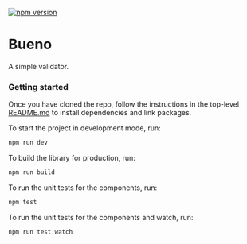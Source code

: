 [![npm version](https://badge.fury.io/js/@coveo%2Fbueno.svg)](https://badge.fury.io/js/@coveo%2Fbueno)

# Bueno

A simple validator.

### Getting started

Once you have cloned the repo, follow the instructions in the top-level [README.md](https://github.com/coveo/ui-kit/src/main/README.md) to install dependencies and link packages.

To start the project in development mode, run:

```bash
npm run dev
```

To build the library for production, run:

```bash
npm run build
```

To run the unit tests for the components, run:

```bash
npm test
```

To run the unit tests for the components and watch, run:

```bash
npm run test:watch
```
